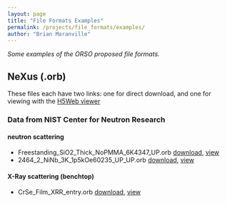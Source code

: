 ```yaml
---
layout: page
title: "File Formats Examples"
permalink: /projects/file_formats/examples/
author: "Brian Maranville"
---
```


_Some examples of the ORSO proposed file formats._

## NeXus (.orb)
These files each have two links: one for direct download, and one for viewing with the [H5Web viewer](https://h5web.panosc.eu)

### Data from NIST Center for Neutron Research
#### neutron scattering
 - Freestanding_SiO2_Thick_NoPMMA_6K4347_UP.orb [download](./Freestanding_SiO2_Thick_NoPMMA_6K4347_UP.orb), [view](https://h5web.panosc.eu/h5wasm?url=https%3A%2F%2Fwww.reflectometry.org%2Fprojects%2Ffile_formats%2Fexamples%2FFreestanding_SiO2_Thick_NoPMMA_6K4347_UP.orb)
 - 2464_2_NiNb_3K_1p5kOe60235_UP_UP.orb [download](./2464_2_NiNb_3K_1p5kOe60235_UP_UP.orb), [view](https://h5web.panosc.eu/h5wasm?url=https%3A%2F%2Fwww.reflectometry.org%2Fprojects%2Ffile_formats%2Fexamples%2F2464_2_NiNb_3K_1p5kOe60235_UP_UP.orb)

#### X-Ray scattering (benchtop)
  - CrSe_Film_XRR_entry.orb [download](./CrSe_Film_XRR_entry.orb), [view](https://h5web.panosc.eu/h5wasm?url=https%3A%2F%2Fwww.reflectometry.org%2Fprojects%2Ffile_formats%2Fexamples%2FCrSe_Film_XRR_entry.orb)